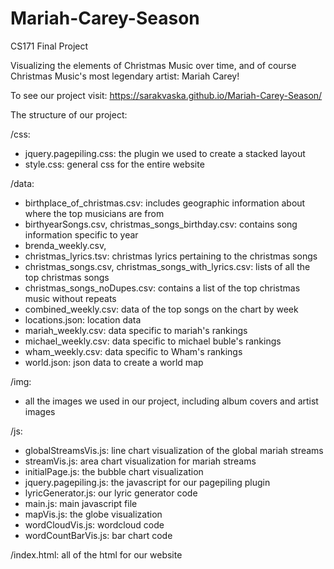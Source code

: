# Mariah-Carey-Season
CS171 Final Project

Visualizing the elements of Christmas Music over time, and of course Christmas Music's most legendary artist: Mariah Carey!

To see our project visit: https://sarakvaska.github.io/Mariah-Carey-Season/


The structure of our project:

/css: 
  - jquery.pagepiling.css: the plugin we used to create a stacked layout
  - style.css: general css for the entire website
  
/data: 
  - birthplace_of_christmas.csv: includes geographic information about where the top musicians are from
  - birthyearSongs.csv, christmas_songs_birthday.csv: contains song information specific to year
  - brenda_weekly.csv, 
  - christmas_lyrics.tsv: christmas lyrics pertaining to the christmas songs
  - christmas_songs.csv, christmas_songs_with_lyrics.csv: lists of all the top christmas songs
  - christmas_songs_noDupes.csv: contains a list of the top christmas music without repeats
  - combined_weekly.csv: data of the top songs on the chart by week
  - locations.json: location data
  - mariah_weekly.csv: data specific to mariah's rankings 
  - michael_weekly.csv: data specific to michael buble's rankings
  - wham_weekly.csv: data specific to Wham's rankings
  - world.json: json data to create a world map

/img: 
  - all the images we used in our project, including album covers and artist images
  
/js:
  - globalStreamsVis.js: line chart visualization of the global mariah streams
  - streamVis.js: area chart visualization for mariah streams
  - initialPage.js: the bubble chart visualization
  - jquery.pagepiling.js: the javascript for our pagepiling plugin
  - lyricGenerator.js: our lyric generator code
  - main.js: main javascript file
  - mapVis.js: the globe visualization
  - wordCloudVis.js: wordcloud code
  - wordCountBarVis.js: bar chart code
  
  /index.html: all of the html for our website
